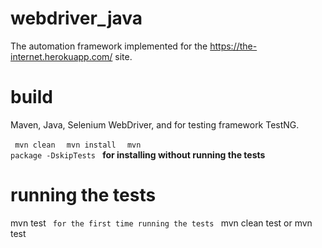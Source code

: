 # webdriver_java
The automation framework implemented for the https://the-internet.herokuapp.com/ site.

# build
Maven, Java, Selenium WebDriver, and for testing framework TestNG.

<code> mvn clean </code>
<code> mvn install </code>
<code> mvn package -DskipTests </code> **for installing without running the tests**

# running the tests
</code> mvn test <code> for the first time running the tests 
</code> mvn clean test </code> or  </code> mvn test </code>
